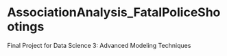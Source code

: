 # AssociationAnalysis_FatalPoliceShootings
Final Project for Data Science 3: Advanced Modeling Techniques 
